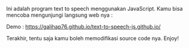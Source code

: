 Ini adalah program text to speech menggunakan JavaScript. Kamu bisa mencoba mengunjungi langsung web nya :

Demo : https://galihap76.github.io/text-to-speech-js.github.io/

Terakhir, tentu saja kamu boleh memodifikasi source code nya. Enjoy!
